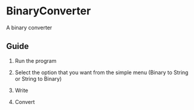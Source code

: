 # BinaryConverter
A binary converter
## Guide

1) Run the program

2) Select the option that you want from the simple menu (Binary to String or String to Binary)

3) Write

4) Convert
